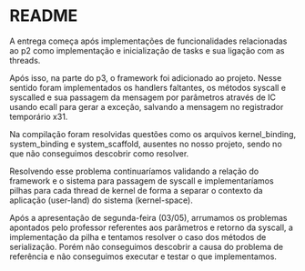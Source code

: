 # README

A entrega começa após implementações de funcionalidades relacionadas
ao p2 como implementação e inicialização de tasks e sua ligação com
as threads.

Após isso, na parte do p3, o framework foi adicionado ao projeto.
Nesse sentido foram implementados os handlers faltantes, os métodos
syscall e syscalled e sua passagem da mensagem por parâmetros através
de IC usando ecall para gerar a exceção, salvando a mensagem no
registrador temporário x31.

Na compilação foram resolvidas questões como os arquivos kernel_binding,
system_binding e system_scaffold, ausentes no nosso projeto, sendo no
que não conseguimos descobrir como resolver.

Resolvendo esse problema continuaríamos validando a relação do framework e
o sistema para passagem de syscall e implementaríamos pilhas para cada thread
de kernel de forma a separar o contexto da aplicação (user-land) do sistema
(kernel-space).

Após a apresentação de segunda-feira (03/05), arrumamos os problemas apontados
pelo professor referentes aos parâmetros e retorno da syscall, a implementação
da pilha e tentamos resolver o caso dos métodos de serialização. Porém não
conseguimos descobrir a causa do problema de referência e não conseguimos
executar e testar o que implementamos.
